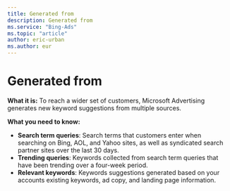 ```yaml
---
title: Generated from
description: Generated from
ms.service: "Bing-Ads"
ms.topic: "article"
author: eric-urban
ms.author: eur
---
```


# Generated from

**What it is:** To reach a wider set of customers, Microsoft Advertising generates new keyword suggestions from multiple sources.

**What you need to know:**
- **Search term queries**: Search terms that customers enter when searching on Bing, AOL, and Yahoo sites, as well as syndicated search partner sites over the last 30 days.
- **Trending queries**: Keywords collected from search term queries that have been trending over a four-week period.
- **Relevant keywords**: Keywords suggestions generated based on your accounts existing keywords, ad copy, and landing page information.


